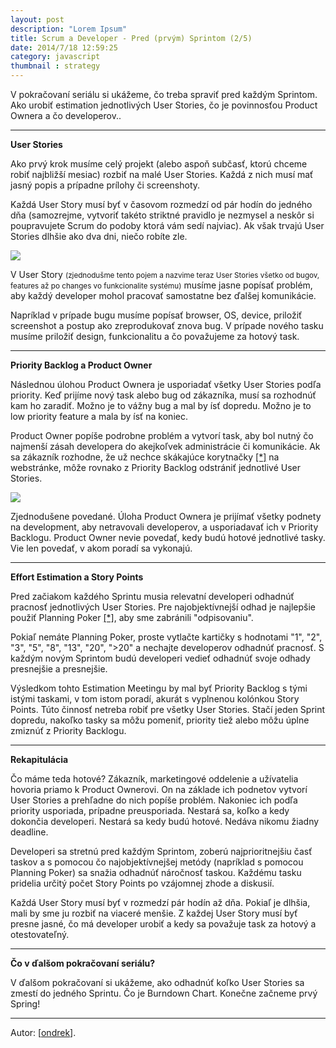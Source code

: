 ```yaml
---
layout: post
description: "Lorem Ipsum"
title: Scrum a Developer - Pred (prvým) Sprintom (2/5)
date: 2014/7/18 12:59:25
category: javascript
thumbnail : strategy
---
```


V pokračovaní seriálu si ukážeme, čo treba spraviť pred každým Sprintom. Ako urobiť estimation
jednotlivých User Stories, čo je povinnosťou Product Ownera a čo developerov..

<!-- more -->

---

**User Stories**

Ako prvý krok musíme celý projekt (alebo aspoň subčasť, ktorú chceme robiť najbližší mesiac)
rozbiť na malé User Stories. Každá z nich musí mať jasný popis a prípadne prílohy či screenshoty.

Každá User Story musí byť v časovom rozmedzí od pár hodín do jedného dňa (samozrejme, vytvoriť
takéto striktné pravidlo je nezmysel a neskôr si poupravujete Scrum do podoby ktorá vám sedí
najviac). Ak však trvajú User Stories dlhšie ako dva dni, niečo robíte zle.

![](http://bit.ly/1pHYW2D)

V User Story <small>(zjednodušme tento pojem a nazvime teraz User Stories všetko od bugov, features
až po changes vo funkcionalite systému)</small> musíme jasne popísať problém, aby každý developer
mohol pracovať samostatne bez ďalšej komunikácie.

Napríklad v prípade bugu musíme popísať browser, OS, device, priložiť screenshot a postup ako
zreprodukovať znova bug. V prípade nového tasku musíme priložiť design, funkcionalitu a čo považujeme
za hotový task.

---

**Priority Backlog a Product Owner**

Následnou úlohou Product Ownera je usporiadať všetky User Stories podľa priority. Keď prijíme nový
task alebo bug od zákazníka, musí sa rozhodnúť kam ho zaradiť. Možno je to vážny bug a mal by ísť dopredu.
Možno je to low priority feature a mala by ísť na koniec.

Product Owner popíše podrobne problém a vytvorí task, aby bol nutný čo najmenší zásah developera do
akejkoľvek administrácie či komunikácie. Ak sa zákazník rozhodne, že už nechce skákajúce korytnačky
[[*]](http://bit.ly/1pHZmWG) na webstránke, môže rovnako z Priority Backlog odstrániť jednotlivé User
Stories.

![](http://bit.ly/1pHYmSp)

Zjednodušene povedané. Úloha Product Ownera je prijímať všetky podnety na development, aby netravovali
developerov, a usporiadavať ich v Priority Backlogu. Product Owner nevie povedať, kedy budú hotové
jednotlivé tasky. Vie len povedať, v akom poradí sa vykonajú.

---

**Effort Estimation a Story Points**

Pred začiakom každého Sprintu musia relevatní developeri odhadnúť pracnosť jednotlivých User Stories.
Pre najobjektívnejší odhad je najlepšie použiť Planning Poker [[*]](http://bit.ly/1pfsl0g), aby sme
zabránili "odpisovaniu".

Pokiaľ nemáte Planning Poker, proste vytlačte kartičky s hodnotami "1", "2", "3", "5", "8", "13", "20",
">20" a nechajte developerov odhadnúť pracnosť. S každým novým Sprintom budú developeri vedieť odhadnúť
svoje odhady presnejšie a presnejšie.

Výsledkom tohto Estimation Meetingu by mal byť Priority Backlog s tými istými taskami, v tom istom
poradí, akurát s vyplnenou kolónkou Story Points. Túto činnosť netreba robiť pre všetky User Stories.
Stačí jeden Sprint dopredu, nakoľko tasky sa môžu pomeniť, priority tiež alebo môžu úplne zmiznúť z
Priority Backlogu.

---

**Rekapitulácia**

Čo máme teda hotové? Zákazník, marketingové oddelenie a užívatelia hovoria priamo k Product Ownerovi.
On na základe ich podnetov vytvorí User Stories a prehľadne do nich popíše problém. Nakoniec ich podľa
priority usporiada, prípadne preusporiada. Nestará sa, koľko a kedy dokončia developeri. Nestará sa kedy
budú hotové. Nedáva nikomu žiadny deadline.

Developeri sa stretnú pred každým Sprintom, zoberú najprioritnejšiu časť taskov a s pomocou čo
najobjektívnejšej metódy (napríklad s pomocou Planning Poker) sa snažia odhadnúť náročnosť taskou. Každému
tasku pridelia určitý počet Story Points po vzájomnej zhode a diskusií.

Každá User Story musí byť v rozmedzí pár hodín až dňa. Pokiaľ je dlhšia, mali by sme ju rozbiť na viaceré
menšie. Z každej User Story musí byť presne jasné, čo má developer urobiť a kedy sa považuje task za
hotový a otestovateľný.

---

**Čo v ďalšom pokračovaní seriálu?**

V ďalšom pokračovaní si ukážeme, ako odhadnúť koľko User Stories sa zmestí do jedného Sprintu. Čo je
Burndown Chart. Konečne začneme prvý Spring!

---

Autor: [[ondrek](https://twitter.com/ondrek)].